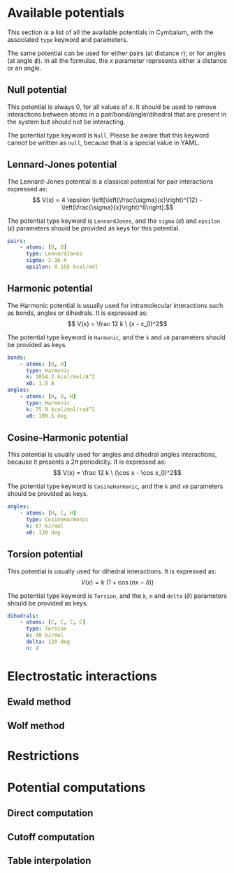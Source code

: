 # Available potentials

This section is a list of all the available potentials in Cymbalum, with the
associated `type` keyword and parameters.

The same potential can be used for either pairs (at distance $r$); or for
angles (at angle $\phi$). In all the formulas, the $x$ parameter
represents either a distance or an angle.

## Null potential

This potential is always 0, for all values of $x$. It should be used to remove
interactions between atoms in a pair/bond/angle/dihedral that are
present in the system but should not be interacting.

The potential type keyword is `Null`. Please be aware that this keyword cannot
be written as `null`, because that is a special value in YAML.

## Lennard-Jones potential

The Lennard-Jones potential is a classical potential for pair interactions
expressed as: $$ V(x) = 4 \epsilon \left[\left(\frac{\sigma}{x}\right)^{12} -
\left(\frac{\sigma}{x}\right)^6\right].$$

The potential type keyword is `LennardJones`, and the `sigma` ($\sigma$) and
`epsilon` ($\epsilon$) parameters should be provided as keys for this potential.

```yaml
pairs:
    - atoms: [O, O]
      type: LennardJones
      sigma: 3.16 A
      epsilon: 0.155 kcal/mol
```

## Harmonic potential

The Harmonic potential is usually used for intramolecular interactions such as
bonds, angles or dihedrals. It is expressed as:
$$ V(x) = \frac 12 k \ (x - x_0)^2$$

The potential type keyword is `Harmonic`, and the `k` and `x0` parameters should
be provided as keys.

```yaml
bonds:
    - atoms: [O, H]
      type: Harmonic
      k: 1054.2 kcal/mol/A^2
      x0: 1.0 A
angles:
    - atoms: [H, O, H]
      type: Harmonic
      k: 75.9 kcal/mol/rad^2
      x0: 109.5 deg
```

## Cosine-Harmonic potential

This potential is usually used for angles and dihedral angles interactions,
because it presents a $2\pi$ periodicity. It is expressed as: $$ V(x) = \frac 12
k \ (\cos x - \cos x_0)^2$$

The potential type keyword is `CosineHarmonic`, and the `k` and `x0` parameters
should be provided as keys.

```yaml
angles:
    - atoms: [H, C, H]
      type: CosineHarmonic
      k: 67 kJ/mol
      x0: 120 deg
```

## Torsion potential

This potential is usually used for dihedral interactions. It is
expressed as: $$ V(x) = k \ (1 + \cos(n x - \delta))$$

The potential type keyword is `Torsion`, and the `k`, `n` and `delta` ($\delta$)
parameters should be provided as keys.

```yaml
dihedrals:
    - atoms: [C, C, C, C]
      type: Torsion
      k: 40 kJ/mol
      delta: 120 deg
      n: 4
```

# Electrostatic interactions

## Ewald method

## Wolf method

# Restrictions

# Potential computations

## Direct computation

## Cutoff computation

## Table interpolation
